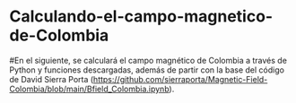 # Calculando-el-campo-magnetico-de-Colombia

#En el siguiente, se calculará el campo magnético de Colombia a través de Python y funciones descargadas, además de partir con la base del código de David Sierra Porta (https://github.com/sierraporta/Magnetic-Field-Colombia/blob/main/Bfield_Colombia.ipynb).

